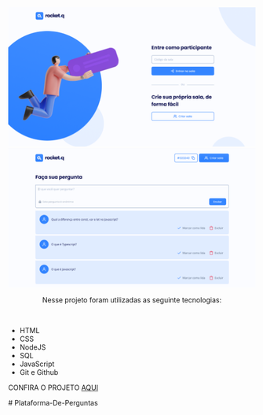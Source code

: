 <img src="github/preview-01.png" alt="preview">
<img src="github/preview-02.png" alt="preview">
<p align="center">Nesse projeto foram utilizadas as seguinte tecnologias:</p><br>
<ul>
<li>HTML</li>
<li>CSS</li>
<li>NodeJS</li>
<li>SQL</li>
<li>JavaScript</li>
<li>Git e Github</li>
</ul>

<p>CONFIRA O PROJETO <a href="https://marsinhor.github.io/pagina-de-links" target="_blank">AQUI</a></p>
# Plataforma-De-Perguntas
